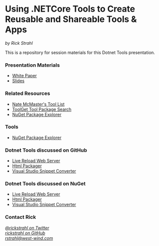 # Using .NETCore Tools to Create Reusable and Shareable Tools & Apps

*by Rick Strahl*



This is a repository for session materials for this Dotnet Tools presentation.

### Presentation Materials

* [White Paper](DotnetTools-CODE.md)
* [Slides](DotnetCoreTools.pptx)


### Related Resources
* [Nate McMaster's Tool List](https://github.com/natemcmaster/dotnet-tools)
* [ToolGet Tool Package Search](https://www.toolget.net/)
* [NuGet Package Explorer](https://github.com/NuGetPackageExplorer/NuGetPackageExplorer)

### Tools

* [NuGet Package Explorer]()

### Dotnet Tools discussed on GitHub

* [Live Reload Web Server](https://github.com/RickStrahl/Westwind.AspnetCore.LiveReload/blob/master/LiveReloadServer%2FREADME.md)
* [Html Packager](https://github.com/RickStrahl/Westwind.HtmlPackager)
* [Visual Studio Snippet Converter](https://github.com/RickStrahl/VisualStudioSnippetConverterhttps://github.com/RickStrahl/VisualStudioSnippetConverter)


### Dotnet Tools discussed  on NuGet

* [Live Reload Web Server](https://www.nuget.org/packages/LiveReloadServer/)
* [Html Packager](https://www.nuget.org/packages/Westwind.HtmlPackager) 
* [Visual Studio Snippet Converter](https://www.nuget.org/packages/dotnet-snippetconverter/)


### Contact Rick
*[@rickstrahl on Twitter](https://twitter.com/rickstrahl)*  
*[rickstrahl on GitHub](https://github.com/rickstrahl)*  
*rstrahl@west-wind.com*

